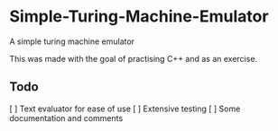 # Simple-Turing-Machine-Emulator
A simple turing machine emulator

This was made with the goal of practising C++ and as an exercise.

## Todo 
[ ] Text evaluator for ease of use
[ ] Extensive testing
[ ] Some documentation and comments
